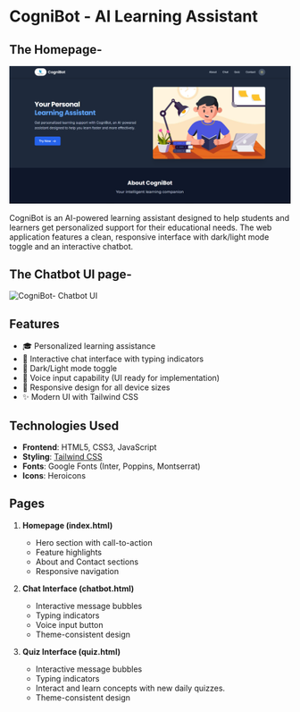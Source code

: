 # CogniBot - AI Learning Assistant

## The Homepage-
![CogniBot-Homepage](templates/homepage.png)

CogniBot is an AI-powered learning assistant designed to help students and learners get personalized support for their educational needs. The web application features a clean, responsive interface with dark/light mode toggle and an interactive chatbot.

## The Chatbot UI page-
![CogniBot- Chatbot UI](templates/chatbout_ui.png)

## Features

- 🎓 Personalized learning assistance
- 💬 Interactive chat interface with typing indicators
- 🌙 Dark/Light mode toggle
- 🎤 Voice input capability (UI ready for implementation)
- 📱 Responsive design for all device sizes
- ✨ Modern UI with Tailwind CSS

## Technologies Used

- **Frontend**: HTML5, CSS3, JavaScript
- **Styling**: [Tailwind CSS](https://tailwindcss.com/)
- **Fonts**: Google Fonts (Inter, Poppins, Montserrat)
- **Icons**: Heroicons

## Pages

1. **Homepage (index.html)**
   - Hero section with call-to-action
   - Feature highlights
   - About and Contact sections
   - Responsive navigation

2. **Chat Interface (chatbot.html)**
   - Interactive message bubbles
   - Typing indicators
   - Voice input button
   - Theme-consistent design

3. **Quiz Interface (quiz.html)**
   - Interactive message bubbles
   - Typing indicators
   - Interact and learn concepts with new daily quizzes.
   - Theme-consistent design
